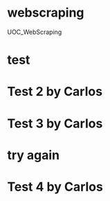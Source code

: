 # webscraping
UOC_WebScraping

# test
# Test 2 by Carlos



# Test 3 by Carlos

# try again

# Test 4 by Carlos

